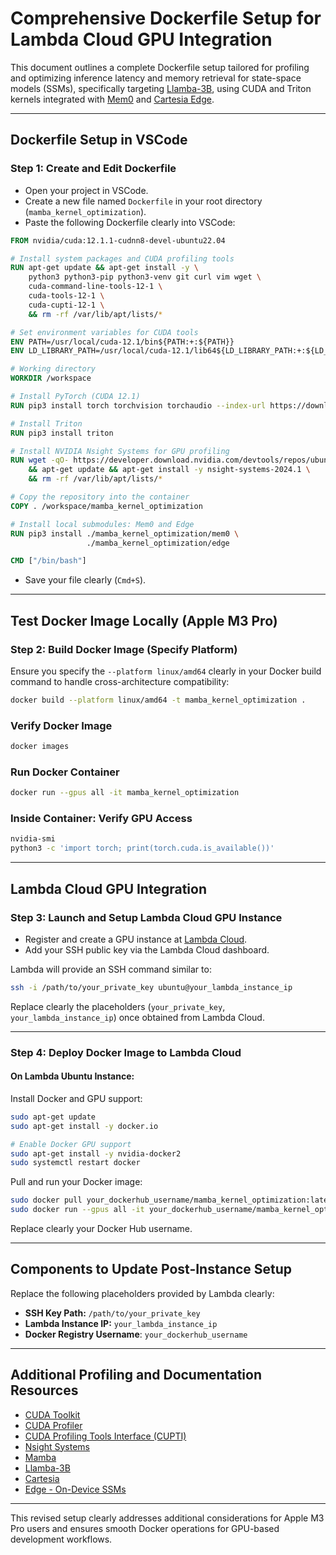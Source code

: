# Comprehensive Dockerfile Setup for Lambda Cloud GPU Integration

This document outlines a complete Dockerfile setup tailored for profiling and optimizing inference latency and memory retrieval for state-space models (SSMs), specifically targeting [Llamba-3B](https://huggingface.co/cartesia-ai/Llamba-3B), using CUDA and Triton kernels integrated with [Mem0](https://github.com/jameshaydon/mem0) and [Cartesia Edge](https://github.com/cartesia-ai/edge).

---

## Dockerfile Setup in VSCode

### Step 1: Create and Edit Dockerfile

- Open your project in VSCode.
- Create a new file named `Dockerfile` in your root directory (`mamba_kernel_optimization`).
- Paste the following Dockerfile clearly into VSCode:

```Dockerfile
FROM nvidia/cuda:12.1.1-cudnn8-devel-ubuntu22.04

# Install system packages and CUDA profiling tools
RUN apt-get update && apt-get install -y \
    python3 python3-pip python3-venv git curl vim wget \
    cuda-command-line-tools-12-1 \
    cuda-tools-12-1 \
    cuda-cupti-12-1 \
    && rm -rf /var/lib/apt/lists/*

# Set environment variables for CUDA tools
ENV PATH=/usr/local/cuda-12.1/bin${PATH:+:${PATH}}
ENV LD_LIBRARY_PATH=/usr/local/cuda-12.1/lib64${LD_LIBRARY_PATH:+:${LD_LIBRARY_PATH}}

# Working directory
WORKDIR /workspace

# Install PyTorch (CUDA 12.1)
RUN pip3 install torch torchvision torchaudio --index-url https://download.pytorch.org/whl/cu121

# Install Triton
RUN pip3 install triton

# Install NVIDIA Nsight Systems for GPU profiling
RUN wget -qO- https://developer.download.nvidia.com/devtools/repos/ubuntu2204/amd64/nsight-systems-2024.1.list | tee /etc/apt/sources.list.d/nsight-systems.list \
    && apt-get update && apt-get install -y nsight-systems-2024.1 \
    && rm -rf /var/lib/apt/lists/*

# Copy the repository into the container
COPY . /workspace/mamba_kernel_optimization

# Install local submodules: Mem0 and Edge
RUN pip3 install ./mamba_kernel_optimization/mem0 \
                 ./mamba_kernel_optimization/edge

CMD ["/bin/bash"]
```

- Save your file clearly (`Cmd+S`).

---

## Test Docker Image Locally (Apple M3 Pro)

### Step 2: Build Docker Image (Specify Platform)

Ensure you specify the `--platform linux/amd64` clearly in your Docker build command to handle cross-architecture compatibility:

```bash
docker build --platform linux/amd64 -t mamba_kernel_optimization .
```

### Verify Docker Image

```bash
docker images
```

### Run Docker Container

```bash
docker run --gpus all -it mamba_kernel_optimization
```

### Inside Container: Verify GPU Access

```bash
nvidia-smi
python3 -c 'import torch; print(torch.cuda.is_available())'
```

---

## Lambda Cloud GPU Integration

### Step 3: Launch and Setup Lambda Cloud GPU Instance

- Register and create a GPU instance at [Lambda Cloud](https://lambdalabs.com/service/gpu-cloud).
- Add your SSH public key via the Lambda Cloud dashboard.

Lambda will provide an SSH command similar to:

```bash
ssh -i /path/to/your_private_key ubuntu@your_lambda_instance_ip
```

Replace clearly the placeholders (`your_private_key`, `your_lambda_instance_ip`) once obtained from Lambda Cloud.

---

### Step 4: Deploy Docker Image to Lambda Cloud

#### On Lambda Ubuntu Instance:

Install Docker and GPU support:

```bash
sudo apt-get update
sudo apt-get install -y docker.io

# Enable Docker GPU support
sudo apt-get install -y nvidia-docker2
sudo systemctl restart docker
```

Pull and run your Docker image:

```bash
sudo docker pull your_dockerhub_username/mamba_kernel_optimization:latest
sudo docker run --gpus all -it your_dockerhub_username/mamba_kernel_optimization:latest
```

Replace clearly your Docker Hub username.

---

## Components to Update Post-Instance Setup

Replace the following placeholders provided by Lambda clearly:

- **SSH Key Path:** `/path/to/your_private_key`
- **Lambda Instance IP:** `your_lambda_instance_ip`
- **Docker Registry Username**: `your_dockerhub_username`

---

## Additional Profiling and Documentation Resources

- [CUDA Toolkit](https://developer.nvidia.com/cuda-toolkit)
- [CUDA Profiler](https://developer.nvidia.com/nvidia-visual-profiler)
- [CUDA Profiling Tools Interface (CUPTI)](https://developer.nvidia.com/cuda-profiling-tools-interface)
- [Nsight Systems](https://developer.nvidia.com/nsight-systems)
- [Mamba](https://github.com/state-spaces/mamba)
- [Llamba-3B](https://huggingface.co/cartesia-ai/Llamba-3B)
- [Cartesia](https://cartesia.ai)
- [Edge - On-Device SSMs](https://github.com/cartesia-ai/edge)

---

This revised setup clearly addresses additional considerations for Apple M3 Pro users and ensures smooth Docker operations for GPU-based development workflows.

